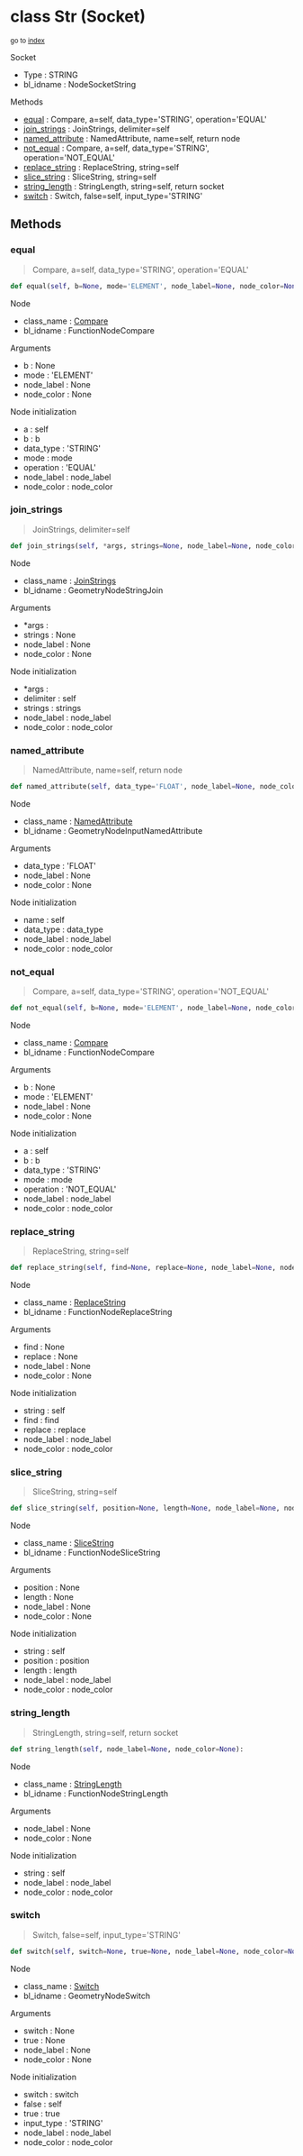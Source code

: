 # class Str (Socket)

<sub>go to [index](/docs/index.md)</sub>

Socket
 - Type : STRING
 - bl_idname : NodeSocketString

Methods
 - [equal](#equal) : Compare, a=self, data_type='STRING', operation='EQUAL'
 - [join_strings](#join_strings) : JoinStrings, delimiter=self
 - [named_attribute](#named_attribute) : NamedAttribute, name=self, return node
 - [not_equal](#not_equal) : Compare, a=self, data_type='STRING', operation='NOT_EQUAL'
 - [replace_string](#replace_string) : ReplaceString, string=self
 - [slice_string](#slice_string) : SliceString, string=self
 - [string_length](#string_length) : StringLength, string=self, return socket
 - [switch](#switch) : Switch, false=self, input_type='STRING'

## Methods

### equal

> Compare, a=self, data_type='STRING', operation='EQUAL'

``` python
def equal(self, b=None, mode='ELEMENT', node_label=None, node_color=None):
```
Node
 - class_name : [Compare](/docs/GeoNodes_classes/Compare.md)
 - bl_idname : FunctionNodeCompare

Arguments
 - b : None
 - mode : 'ELEMENT'
 - node_label : None
 - node_color : None

Node initialization
 - a : self
 - b : b
 - data_type : 'STRING'
 - mode : mode
 - operation : 'EQUAL'
 - node_label : node_label
 - node_color : node_color

### join_strings

> JoinStrings, delimiter=self

``` python
def join_strings(self, *args, strings=None, node_label=None, node_color=None):
```
Node
 - class_name : [JoinStrings](/docs/GeoNodes_classes/JoinStrings.md)
 - bl_idname : GeometryNodeStringJoin

Arguments
 - *args : 
 - strings : None
 - node_label : None
 - node_color : None

Node initialization
 - *args : 
 - delimiter : self
 - strings : strings
 - node_label : node_label
 - node_color : node_color

### named_attribute

> NamedAttribute, name=self, return node

``` python
def named_attribute(self, data_type='FLOAT', node_label=None, node_color=None):
```
Node
 - class_name : [NamedAttribute](/docs/GeoNodes_classes/NamedAttribute.md)
 - bl_idname : GeometryNodeInputNamedAttribute

Arguments
 - data_type : 'FLOAT'
 - node_label : None
 - node_color : None

Node initialization
 - name : self
 - data_type : data_type
 - node_label : node_label
 - node_color : node_color

### not_equal

> Compare, a=self, data_type='STRING', operation='NOT_EQUAL'

``` python
def not_equal(self, b=None, mode='ELEMENT', node_label=None, node_color=None):
```
Node
 - class_name : [Compare](/docs/GeoNodes_classes/Compare.md)
 - bl_idname : FunctionNodeCompare

Arguments
 - b : None
 - mode : 'ELEMENT'
 - node_label : None
 - node_color : None

Node initialization
 - a : self
 - b : b
 - data_type : 'STRING'
 - mode : mode
 - operation : 'NOT_EQUAL'
 - node_label : node_label
 - node_color : node_color

### replace_string

> ReplaceString, string=self

``` python
def replace_string(self, find=None, replace=None, node_label=None, node_color=None):
```
Node
 - class_name : [ReplaceString](/docs/GeoNodes_classes/ReplaceString.md)
 - bl_idname : FunctionNodeReplaceString

Arguments
 - find : None
 - replace : None
 - node_label : None
 - node_color : None

Node initialization
 - string : self
 - find : find
 - replace : replace
 - node_label : node_label
 - node_color : node_color

### slice_string

> SliceString, string=self

``` python
def slice_string(self, position=None, length=None, node_label=None, node_color=None):
```
Node
 - class_name : [SliceString](/docs/GeoNodes_classes/SliceString.md)
 - bl_idname : FunctionNodeSliceString

Arguments
 - position : None
 - length : None
 - node_label : None
 - node_color : None

Node initialization
 - string : self
 - position : position
 - length : length
 - node_label : node_label
 - node_color : node_color

### string_length

> StringLength, string=self, return socket

``` python
def string_length(self, node_label=None, node_color=None):
```
Node
 - class_name : [StringLength](/docs/GeoNodes_classes/StringLength.md)
 - bl_idname : FunctionNodeStringLength

Arguments
 - node_label : None
 - node_color : None

Node initialization
 - string : self
 - node_label : node_label
 - node_color : node_color

### switch

> Switch, false=self, input_type='STRING'

``` python
def switch(self, switch=None, true=None, node_label=None, node_color=None):
```
Node
 - class_name : [Switch](/docs/GeoNodes_classes/Switch.md)
 - bl_idname : GeometryNodeSwitch

Arguments
 - switch : None
 - true : None
 - node_label : None
 - node_color : None

Node initialization
 - switch : switch
 - false : self
 - true : true
 - input_type : 'STRING'
 - node_label : node_label
 - node_color : node_color
